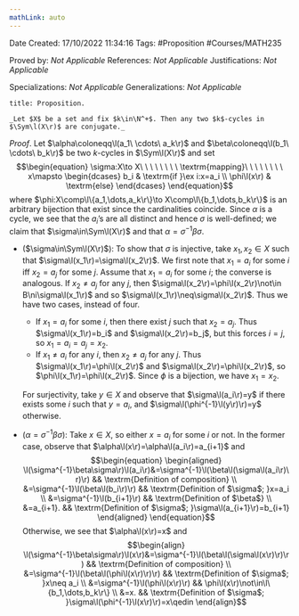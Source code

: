 ```yaml
---
mathLink: auto
---
```


<div class="topSpace"></div>

Date Created: 17/10/2022 11:34:16
Tags: #Proposition #Courses/MATH235

Proved by: _Not Applicable_
References: _Not Applicable_
Justifications: _Not Applicable_

Specializations: _Not Applicable_
Generalizations: _Not Applicable_

``` ad-Proposition
title: Proposition.

_Let $X$ be a set and fix $k\in\N^+$. Then any two $k$-cycles in $\Sym\l(X\r)$ are conjugate._

```

_Proof_. Let $\alpha\coloneqq\l(a_1\ \cdots\ a_k\r)$ and $\beta\coloneqq\l(b_1\ \cdots\ b_k\r)$ be two $k$-cycles in $\Sym\l(X\r)$ and set
$$\begin{equation}
    \sigma:X\to X\ \ \ \ \ \ \ \ \textrm{mapping}\ \ \ \ \ \ \ \ x\mapsto
    \begin{dcases}
        b_i & \textrm{if }\ex i:x=a_i \\
        \phi\l(x\r) & \textrm{else}
    \end{dcases}
\end{equation}$$
where $\phi:X\comp\l\{a_1,\dots,a_k\r\}\to X\comp\l\{b_1,\dots,b_k\r\}$ is an arbitrary bijection that exist since the cardinalities coincide. Since $\alpha$ is a cycle, we see that the $a_i$$\textrm{'}$s are all distinct and hence $\sigma$ is well-defined; we claim that $\sigma\in\Sym\l(X\r)$ and that $\alpha=\sigma^{-1}\beta\sigma$.
* ($\sigma\in\Sym\l(X\r)$): To show that $\sigma$ is injective, take $x_1,x_2\in X$ such that $\sigma\l(x_1\r)=\sigma\l(x_2\r)$. We first note that $x_1=a_i$ for some $i$ iff $x_2=a_j$ for some $j$. Assume that $x_1=a_i$ for some $i$; the converse is analogous. If $x_2\neq a_j$ for any $j$, then $\sigma\l(x_2\r)=\phi\l(x_2\r)\not\in B\ni\sigma\l(x_1\r)$ and so $\sigma\l(x_1\r)\neq\sigma\l(x_2\r)$. Thus we have two cases, instead of four.
    * If $x_1=a_i$ for some $i$, then there exist $j$ such that $x_2=a_j$. Thus $\sigma\l(x_1\r)=b_i$ and $\sigma\l(x_2\r)=b_j$, but this forces $i=j$, so $x_1=a_i=a_j=x_2$.
    * If $x_1\neq a_i$ for any $i$, then $x_2\neq a_j$ for any $j$. Thus $\sigma\l(x_1\r)=\phi\l(x_2\r)$ and $\sigma\l(x_2\r)=\phi\l(x_2\r)$, so $\phi\l(x_1\r)=\phi\l(x_2\r)$. Since $\phi$ is a bijection, we have $x_1=x_2$.

  For surjectivity, take $y\in X$ and observe that $\sigma\l(a_i\r)=y$ if there exists some $i$ such that $y=a_i$, and $\sigma\l(\phi^{-1}\l(y\r)\r)=y$ otherwise.

* ($\alpha=\sigma^{-1}\beta\sigma$): Take $x\in X$, so either $x=a_i$ for some $i$ or not. In the former case, observe that $\alpha\l(x\r)=\alpha\l(a_i\r)=a_{i+1}$ and
$$\begin{equation}
    \begin{aligned}
        \l(\sigma^{-1}\beta\sigma\r)\l(a_i\r)&=\sigma^{-1}\l(\beta\l(\sigma\l(a_i\r)\r)\r) && \textrm{Definition of composition} \\
        &=\sigma^{-1}\l(\beta\l(b_i\r)\r) && \textrm{Definition of $\sigma$; }x=a_i \\
        &=\sigma^{-1}\l(b_{i+1}\r) && \textrm{Definition of $\beta$} \\
        &=a_{i+1}. && \textrm{Definition of $\sigma$; }\sigma\l(a_{i+1}\r)=b_{i+1}
    \end{aligned}
\end{equation}$$
Otherwise, we see that $\alpha\l(x\r)=x$ and
$$\begin{align}
    \l(\sigma^{-1}\beta\sigma\r)\l(x\r)&=\sigma^{-1}\l(\beta\l(\sigma\l(x\r)\r)\r) && \textrm{Definition of composition} \\
    &=\sigma^{-1}\l(\beta\l(\phi\l(x\r)\r)\r) && \textrm{Definition of $\sigma$; }x\neq a_i \\
    &=\sigma^{-1}\l(\phi\l(x\r)\r) && \phi\l(x\r)\not\in\l\{b_1,\dots,b_k\r\} \\
    &=x. && \textrm{Definition of $\sigma$; }\sigma\l(\phi^{-1}\l(x\r)\r)=x\qedin
\end{align}$$
